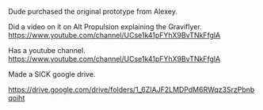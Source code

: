 Dude purchased the original prototype from Alexey.

Did a video on it on Alt Propulsion explaining the Graviflyer. https://www.youtube.com/channel/UCse1k41pFYhX9BvTNkFfglA

Has a youtube channel. https://www.youtube.com/channel/UCse1k41pFYhX9BvTNkFfglA

Made a SICK google drive.

https://drive.google.com/drive/folders/1_6ZIAJF2LMDPdM6RWqz3SrzPbnbqoiht